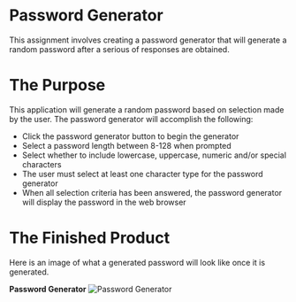 # Password Generator
This assignment involves creating a password generator that will generate a random password after a serious of responses are obtained.

# The Purpose
This application will generate a random password based on selection made by the user. The password generator will accomplish the following:
* Click the password generator button to begin the generator
* Select a password length between 8-128 when prompted
* Select whether to include lowercase, uppercase, numeric and/or special characters
* The user must select at least one character type for the password generator
* When all selection criteria has been answered, the password generator will display the password in the web browser

# The Finished Product
Here is an image of what a generated password will look like once it is generated.

**Password Generator**
![Password Generator]()